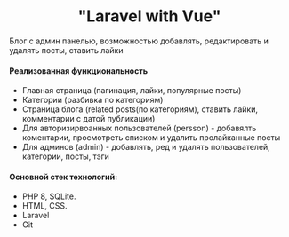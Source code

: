 <p align="center">
    <h1 align="center">"Laravel with Vue"</h1>
    </p>

<p>Блог с админ панелью, возможностью добавлять, редактировать и удалять посты, ставить лайки</p>

<h4>Реализованная функциональность</h4>
<ul>
    <li>Главная страница (пагинация, лайки, популярные посты)</li>
    <li>Категории (разбивка по категориям)</li>
    <li>Страница блога (related posts(по категориям), ставить лайки, комментарии с датой публикации)</li>
    <li>Для авторизирвоанных пользователей (persson) - добавялть коментарии, просмотреть списком и удалить пролайканные посты</li>
    <li>Для админов (admin) - добавлять, ред и удалять пользователей, категории, посты, тэги</li>
</ul> 

<h4>Основной стек технологий:</h4>
<ul>
	<li>PHP 8, SQLite.</li>
    <li>HTML, CSS.</li>
	<li>Laravel</li>
	<li>Git</li>
 </ul>
